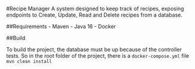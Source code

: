 #Recipe Manager
A system designed to keep track of recipes, exposing endpoints to Create, Update, Read and Delete recipes from a database.

##Requirements
    - Maven
    - Java 16
    - Docker

##Build

To build the project, the database must be up because of the controller tests.
So in the root folder of the project, there is a `docker-compose.yml` file
`mvn clean install`

